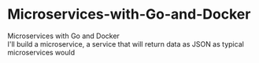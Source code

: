 # Microservices-with-Go-and-Docker
Microservices with Go and Docker  
I'll build a microservice, a service that will return data as JSON as typical microservices would 
